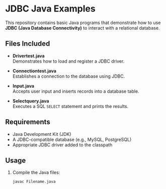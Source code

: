 # JDBC Java Examples

This repository contains basic Java programs that demonstrate how to use **JDBC (Java Database Connectivity)** to interact with a relational database.

## Files Included

- **Drivertest.java**  
  Demonstrates how to load and register a JDBC driver.

- **Connectiontest.java**  
  Establishes a connection to the database using JDBC.

- **Input.java**  
  Accepts user input and inserts records into a database table.

- **Selectquery.java**  
  Executes a SQL `SELECT` statement and prints the results.

## Requirements

- Java Development Kit (JDK)
- A JDBC-compatible database (e.g., MySQL, PostgreSQL)
- Appropriate JDBC driver added to the classpath

## Usage

1. Compile the Java files:
   ```bash
   javac Filename.java
